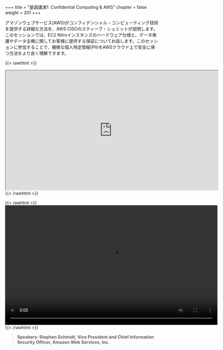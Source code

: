 +++
title = "基調講演1: Confidential Computing & AWS"
chapter = false
weight = 301
+++

アマゾンウェブサービス(AWS)がコンフィデンシャル・コンピューティング技術を提供する詳細な方法を、AWS CISOのスティーブ・シュミットが説明します。このセッションでは、EC2 Nitroインスタンスのハードウェア仕様と、データ保護やデータ主権に関してお客様に提供する保証についてお話します。このセッションに参加することで、機微な個人特定情報(PII)をAWSクラウド上で安全に保つ方法をより良く理解できます。

{{< rawhtml >}}
<iframe src="https://dxjsvn24c4x1f.cloudfront.net/OnDemandTracks/keynote_1.pdf" name="keynote_1" width="696" height="392"></iframe>
<a href="https://dxjsvn24c4x1f.cloudfront.net/OnDemandTracks/keynote_1.pdf" target="keynote_1"></a>
{{< /rawhtml >}}

{{< rawhtml >}}
<video width="696" height="392" controls>
  <source src="https://dxjsvn24c4x1f.cloudfront.net/OnDemandTracks/keynote_1.mp4" type="video/mp4">
  Your browser doesn't support video.
</video>
{{< /rawhtml >}}

>  **Speakers: Stephen Schmidt, Vice President and Chief Information Security Officer, Amazon Web Services, Inc.** 
